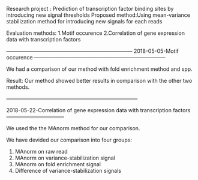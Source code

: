 Research project : Prediction of transcription factor binding sites by introducing new signal thresholds
Proposed method:Using mean-variance stabilization method for introducing new signals for each reads

Evaluation methods:
1.Motif occurence 
2.Correlation of gene expression data with transcription factors

————————————————————————
2018-05-05-Motif occurence
—————————————————————————


We had a comparison of our method with fold enrichment method and spp.

Result:
Our method showed better results in comparison with the other two methods.

—————————————————————————


2018-05-22-Correlation of gene expression data with transcription factors
———————————

We used the the MAnorm method for our comparison.

We have devided our comparison into four groups:

1. MAnorm on raw read
2. MAnorm on variance-stabilization signal
3. MAnorm on fold enrichment signal
4. Difference of variance-stabilization signals
